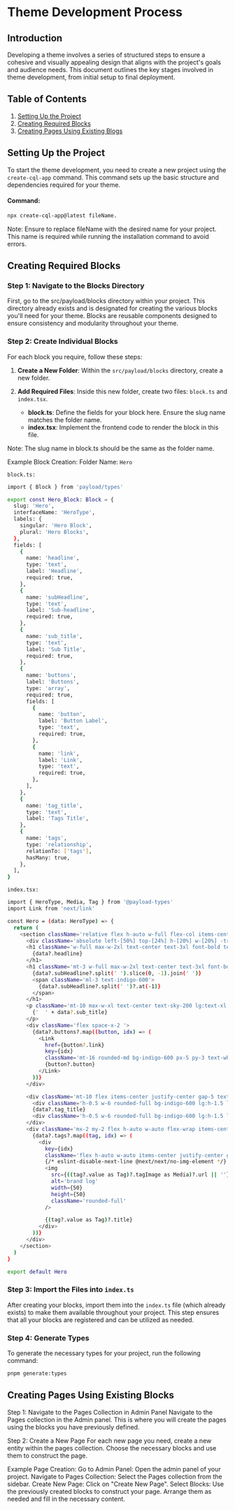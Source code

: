 # Theme Development Process

## Introduction

Developing a theme involves a series of structured steps to ensure a cohesive
and visually appealing design that aligns with the project's goals and audience
needs. This document outlines the key stages involved in theme development, from
initial setup to final deployment.

## Table of Contents

1. [Setting Up the Project](#setting-up-the-project)
2. [Creating Required Blocks](#creating-required-blocks)
3. [Creating Pages Using Existing Blogs](#creating-pages-using-existing-blogs)

## Setting Up the Project

To start the theme development, you need to create a new project using the
`create-cql-app` command. This command sets up the basic structure and
dependencies required for your theme.

#### Command:

```bash
npx create-cql-app@latest fileName.
```

Note: Ensure to replace fileName with the desired name for your project. This
name is required while running the installation command to avoid errors.

## Creating Required Blocks

### Step 1: Navigate to the Blocks Directory

First, go to the src/payload/blocks directory within your project. This
directory already exists and is designated for creating the various blocks
you'll need for your theme. Blocks are reusable components designed to ensure
consistency and modularity throughout your theme.

### Step 2: Create Individual Blocks

For each block you require, follow these steps:

1. **Create a New Folder**: Within the `src/payload/blocks` directory, create a
   new folder.
2. **Add Required Files**: Inside this new folder, create two files: `block.ts`
   and `index.tsx`.

   - **block.ts**: Define the fields for your block here. Ensure the slug name
     matches the folder name.
   - **index.tsx**: Implement the frontend code to render the block in this
     file.

Note: The slug name in block.ts should be the same as the folder name.

Example Block Creation: Folder Name: `Hero`

`block.ts:`

```bash
import { Block } from 'payload/types'

export const Hero_Block: Block = {
  slug: 'Hero',
  interfaceName: 'HeroType',
  labels: {
    singular: 'Hero Block',
    plural: 'Hero Blocks',
  },
  fields: [
    {
      name: 'headline',
      type: 'text',
      label: 'Headline',
      required: true,
    },
    {
      name: 'subHeadline',
      type: 'text',
      label: 'Sub-headline',
      required: true,
    },
    {
      name: 'sub_title',
      type: 'text',
      label: 'Sub Title',
      required: true,
    },
    {
      name: 'buttons',
      label: 'Buttons',
      type: 'array',
      required: true,
      fields: [
        {
          name: 'button',
          label: 'Button Label',
          type: 'text',
          required: true,
        },
        {
          name: 'link',
          label: 'Link',
          type: 'text',
          required: true,
        },
      ],
    },
    {
      name: 'tag_title',
      type: 'text',
      label: 'Tags Title',
    },
    {
      name: 'tags',
      type: 'relationship',
      relationTo: ['tags'],
      hasMany: true,
    },
  ],
}
```

`index.tsx:`

```bash
import { HeroType, Media, Tag } from '@payload-types'
import Link from 'next/link'

const Hero = (data: HeroType) => {
  return (
    <section className='relative flex h-auto w-full flex-col items-center justify-center pt-10 lg:pt-20'>
      <div className='absolute left-[50%] top-[24%] h-[20%] w-[20%] -translate-x-1/2 rounded-full bg-indigo-600 blur-[110px]'></div>
      <h1 className='w-full max-w-2xl text-center text-3xl font-bold text-white md:text-4xl lg:text-7xl'>
        {data?.headline}
      </h1>
      <h1 className='mt-3 w-full max-w-2xl text-center text-3xl font-bold text-white md:text-4xl lg:text-7xl'>
        {data?.subHeadline?.split(' ').slice(0, -1).join(' ')}
        <span className='ml-3 text-indigo-600'>
          {data?.subHeadline?.split(' ')?.at(-1)}
        </span>
      </h1>
      <p className='mt-10 max-w-xl text-center text-sky-200 lg:text-xl'>
        {'  ' + data?.sub_title}
      </p>
      <div className='flex space-x-2 '>
        {data?.buttons?.map((button, idx) => (
          <Link
            href={button?.link}
            key={idx}
            className='mt-16 rounded-md bg-indigo-600 px-5 py-3 text-white transition hover:bg-indigo-700'>
            {button?.button}
          </Link>
        ))}
      </div>

      <div className='mt-10 flex items-center justify-center gap-5 text-sm font-semibold uppercase text-white lg:text-xl'>
        <div className='h-0.5 w-6 rounded-full bg-indigo-600 lg:h-1.5 lg:w-12'></div>
        {data?.tag_title}
        <div className='h-0.5 w-6 rounded-full bg-indigo-600 lg:h-1.5 lg:w-12'></div>
      </div>
      <div className='mx-2 my-2 flex h-auto w-auto flex-wrap items-center justify-center gap-5 rounded-3xl px-6 md:flex md:flex-row lg:mx-auto lg:my-10 lg:h-24 lg:gap-14 lg:bg-gray-600'>
        {data?.tags?.map((tag, idx) => (
          <div
            key={idx}
            className='flex h-auto w-auto items-center justify-center gap-4 text-sm font-bold text-white md:text-xl lg:text-2xl'>
            {/* eslint-disable-next-line @next/next/no-img-element */}
            <img
              src={((tag?.value as Tag)?.tagImage as Media)?.url || ''}
              alt='brand log'
              width={50}
              height={50}
              className='rounded-full'
            />

            {(tag?.value as Tag)?.title}
          </div>
        ))}
      </div>
    </section>
  )
}

export default Hero
```

### Step 3: Import the Files into `index.ts`

After creating your blocks, import them into the `index.ts` file (which already
exists) to make them available throughout your project. This step ensures that
all your blocks are registered and can be utilized as needed.

### Step 4: Generate Types

To generate the necessary types for your project, run the following command:

```sh
pnpm generate:types
```

## Creating Pages Using Existing Blocks

Step 1: Navigate to the Pages Collection in Admin Panel Navigate to the Pages
collection in the Admin panel. This is where you will create the pages using the
blocks you have previously defined.

Step 2: Create a New Page For each new page you need, create a new entity within
the pages collection. Choose the necessary blocks and use them to construct the
page.

Example Page Creation: Go to Admin Panel: Open the admin panel of your project.
Navigate to Pages Collection: Select the Pages collection from the sidebar.
Create New Page: Click on "Create New Page". Select Blocks: Use the previously
created blocks to construct your page. Arrange them as needed and fill in the
necessary content.
